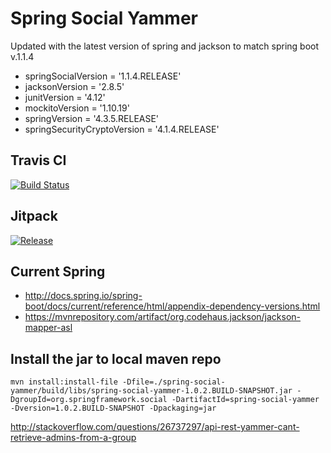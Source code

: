 # Spring Social Yammer

Updated with the latest version of spring and jackson to match spring boot v.1.1.4

- springSocialVersion = '1.1.4.RELEASE'
- jacksonVersion = '2.8.5'
- junitVersion = '4.12'
- mockitoVersion = '1.10.19'
- springVersion = '4.3.5.RELEASE'
- springSecurityCryptoVersion = '4.1.4.RELEASE'

## Travis CI

[![Build Status](https://travis-ci.org/emeraldjava/spring-social-yammer.svg?branch=master)](https://travis-ci.org/emeraldjava/spring-social-yammer)

## Jitpack

[![Release](https://jitpack.io/v/emeraldjava/spring-social-yammer.svg)](https://jitpack.io/#emeraldjava/spring-social-yammer)

## Current Spring

- http://docs.spring.io/spring-boot/docs/current/reference/html/appendix-dependency-versions.html
- https://mvnrepository.com/artifact/org.codehaus.jackson/jackson-mapper-asl

## Install the jar to local maven repo

```
mvn install:install-file -Dfile=./spring-social-yammer/build/libs/spring-social-yammer-1.0.2.BUILD-SNAPSHOT.jar -DgroupId=org.springframework.social -DartifactId=spring-social-yammer -Dversion=1.0.2.BUILD-SNAPSHOT -Dpackaging=jar
```

http://stackoverflow.com/questions/26737297/api-rest-yammer-cant-retrieve-admins-from-a-group

